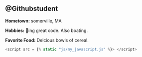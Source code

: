 ## @Githubstudent

**Hometown:** somerville, MA

**Hobbies:** :ship:ing great code.  Also boating.

**Favorite Food:** Delcious bowls of cereal.

```javascript
<script src = {% static "js/my_javascript.js" %}> </script>
```
